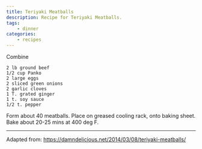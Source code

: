 ```yaml
---
title: Teriyaki Meatballs
description: Recipe for Teriyaki Meatballs.
tags:
    - dinner
categories:
    - recipes
---
```


Combine

```
2 lb ground beef
1/2 cup Panko
2 large eggs
2 sliced green onions
2 garlic cloves
1 T. grated ginger
1 t. soy sauce
1/2 t. pepper
```

Form about 40 meatballs. Place on greased cooling rack, onto baking sheet. Bake about 20-25 mins at 400 deg F.

---

Adapted from: <https://damndelicious.net/2014/03/08/teriyaki-meatballs/>
